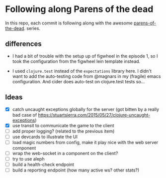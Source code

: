 # Following along Parens of the dead

In this repo, each commit is following along with the awesome [parens-of-the-dead](). series.

## differences

* I had a bit of trouble with the setup up of figwheel in the episode 1, so I took the
  configuration from the figwheel lein template instead.

* I used `clojure.test` instead of the `expectations` library here. I didn't want to
  add the auto-testing code from @magnars in my (fragile) emacs configuration.
  And cider does auto-test on clojure.test tests so...

## Ideas

* [X] catch uncaught exceptions globally for the server (got bitten by a really bad case of https://stuartsierra.com/2015/05/27/clojure-uncaught-exceptions)
* [X] use transit to communicate the game to the client
* [ ] add proper logging? (related to the previous item)
* [ ] use devcards to illustrate the UI
* [ ] load magic numbers from config, make it play nice with the web server component
* [ ] wrap the web-socket in a component on the client?
* [ ] try to use aleph
* [ ] build a health-check endpoint
* [ ] build a reporting endpoint (how many active ws? other stats?)
